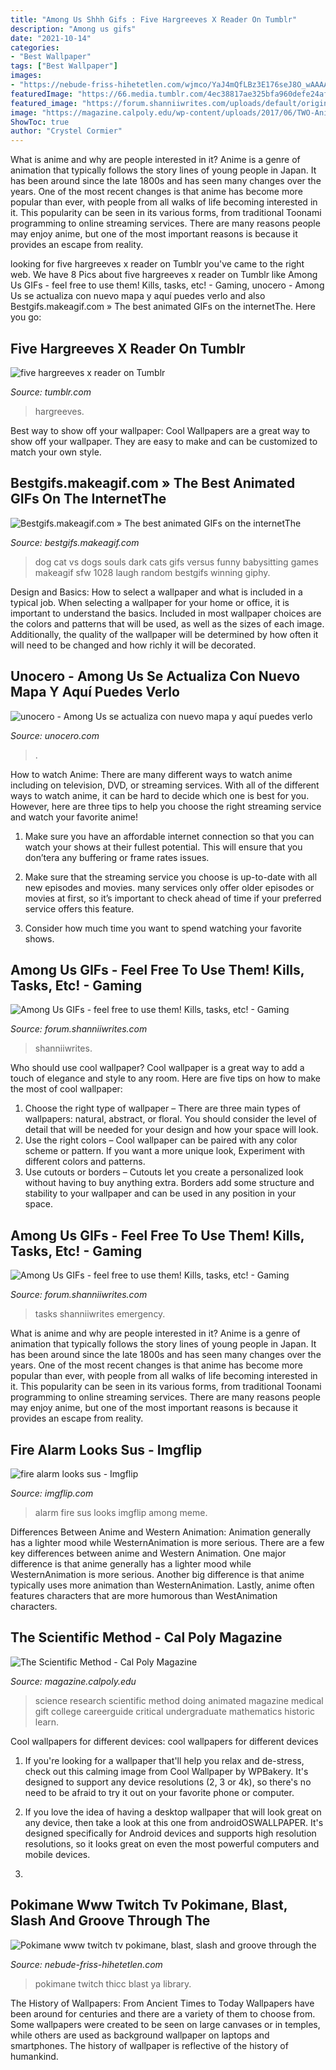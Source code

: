 ```yaml
---
title: "Among Us Shhh Gifs : Five Hargreeves X Reader On Tumblr"
description: "Among us gifs"
date: "2021-10-14"
categories:
- "Best Wallpaper"
tags: ["Best Wallpaper"]
images:
- "https://nebude-friss-hihetetlen.com/wjmco/YaJ4mQfLBz3E176seJ8O_wAAAA.jpg"
featuredImage: "https://66.media.tumblr.com/4ec38817ae325bfa960defe24af24c46/bea8d5a39e2471ed-f3/s540x810/ff293d134ffde2da2b18fe2dfda9c44c9d204683.gif"
featured_image: "https://forum.shanniiwrites.com/uploads/default/original/3X/9/2/92c1ea98fff5f385714910b63c2f35d03948abbf.gif"
image: "https://magazine.calpoly.edu/wp-content/uploads/2017/06/TWO-Animated-690x955.gif"
ShowToc: true
author: "Crystel Cormier"
---
```



What is anime and why are people interested in it?
Anime is a genre of animation that typically follows the story lines of young people in Japan. It has been around since the late 1800s and has seen many changes over the years. One of the most recent changes is that anime has become more popular than ever, with people from all walks of life becoming interested in it. This popularity can be seen in its various forms, from traditional Toonami programming to online streaming services. There are many reasons people may enjoy anime, but one of the most important reasons is because it provides an escape from reality.

	

		
looking for five hargreeves x reader on Tumblr you've came to the right web. We have 8 Pics about five hargreeves x reader on Tumblr like Among Us GIFs - feel free to use them! Kills, tasks, etc! - Gaming, unocero - Among Us se actualiza con nuevo mapa y aquí puedes verlo and also Bestgifs.makeagif.com » The best animated GIFs on the internetThe. Here you go:
		
    
## Five Hargreeves X Reader On Tumblr

<img loading=lazy src="https://66.media.tumblr.com/4ec38817ae325bfa960defe24af24c46/bea8d5a39e2471ed-f3/s540x810/ff293d134ffde2da2b18fe2dfda9c44c9d204683.gif" onerror="this.onerror=null;this.src='https://tse3.mm.bing.net/th?id=OIP.CrhN5RtyoX3SiQScVudf7wHaDb&amp;pid=15.1';" alt="five hargreeves x reader on Tumblr">

_Source: tumblr.com_

>hargreeves. 

	

Best way to show off your wallpaper:
Cool Wallpapers are a great way to show off your wallpaper. They are easy to make and can be customized to match your own style.

    
## Bestgifs.makeagif.com » The Best Animated GIFs On The InternetThe

<img loading=lazy src="https://bestgifs.makeagif.com/wp-content/uploads/2016/06/dogwins.gif" onerror="this.onerror=null;this.src='https://tse3.mm.bing.net/th?id=OIP.K_HNXg7Q4vOTA_nF8JIrpQHaD_&amp;pid=15.1';" alt="Bestgifs.makeagif.com » The best animated GIFs on the internetThe">

_Source: bestgifs.makeagif.com_

>dog cat vs dogs souls dark cats gifs versus funny babysitting games makeagif sfw 1028 laugh random bestgifs winning giphy. 

	

Design and Basics: How to select a wallpaper and what is included in a typical job.
When selecting a wallpaper for your home or office, it is important to understand the basics. Included in most wallpaper choices are the colors and patterns that will be used, as well as the sizes of each image. Additionally, the quality of the wallpaper will be determined by how often it will need to be changed and how richly it will be decorated.

    
## Unocero - Among Us Se Actualiza Con Nuevo Mapa Y Aquí Puedes Verlo

<img loading=lazy src="https://img.unocero.com/2020/11/among-us-tematica-barcos.gif" onerror="this.onerror=null;this.src='https://tse1.mm.bing.net/th?id=OIP.3sNpyC_d-w9d_lGnQf-Z2wAAAA&amp;pid=15.1';" alt="unocero - Among Us se actualiza con nuevo mapa y aquí puedes verlo">

_Source: unocero.com_

>. 

	

How to watch Anime: There are many different ways to watch anime including on television, DVD, or streaming services.
With all of the different ways to watch anime, it can be hard to decide which one is best for you. However, here are three tips to help you choose the right streaming service and watch your favorite anime!
1. Make sure you have an affordable internet connection so that you can watch your shows at their fullest potential. This will ensure that you don’tera any buffering or frame rates issues.

2. Make sure that the streaming service you choose is up-to-date with all new episodes and movies. many services only offer older episodes or movies at first, so it’s important to check ahead of time if your preferred service offers this feature.

3. Consider how much time you want to spend watching your favorite shows.

    
## Among Us GIFs - Feel Free To Use Them! Kills, Tasks, Etc! - Gaming

<img loading=lazy src="https://forum.shanniiwrites.com/uploads/default/original/3X/1/5/152e98d3fb738235821df685a7d904e18533e4f7.gif" onerror="this.onerror=null;this.src='https://tse3.mm.bing.net/th?id=OIP.drlraLtpx3kBiRBfe3X11gHaED&amp;pid=15.1';" alt="Among Us GIFs - feel free to use them! Kills, tasks, etc! - Gaming">

_Source: forum.shanniiwrites.com_

>shanniiwrites. 

	

Who should use cool wallpaper?
Cool wallpaper is a great way to add a touch of elegance and style to any room. Here are five tips on how to make the most of cool wallpaper: 
1) Choose the right type of wallpaper – There are three main types of wallpapers: natural, abstract, or floral. You should consider the level of detail that will be needed for your design and how your space will look. 
2) Use the right colors – Cool wallpaper can be paired with any color scheme or pattern. If you want a more unique look, Experiment with different colors and patterns. 
3) Use cutouts or borders – Cutouts let you create a personalized look without having to buy anything extra. Borders add some structure and stability to your wallpaper and can be used in any position in your space.

    
## Among Us GIFs - Feel Free To Use Them! Kills, Tasks, Etc! - Gaming

<img loading=lazy src="https://forum.shanniiwrites.com/uploads/default/original/3X/9/2/92c1ea98fff5f385714910b63c2f35d03948abbf.gif" onerror="this.onerror=null;this.src='https://tse1.mm.bing.net/th?id=OIP.5b8kThFJeG-mWNwL-FhiowHaED&amp;pid=15.1';" alt="Among Us GIFs - feel free to use them! Kills, tasks, etc! - Gaming">

_Source: forum.shanniiwrites.com_

>tasks shanniiwrites emergency. 

	

What is anime and why are people interested in it?
Anime is a genre of animation that typically follows the story lines of young people in Japan. It has been around since the late 1800s and has seen many changes over the years. One of the most recent changes is that anime has become more popular than ever, with people from all walks of life becoming interested in it. This popularity can be seen in its various forms, from traditional Toonami programming to online streaming services. There are many reasons people may enjoy anime, but one of the most important reasons is because it provides an escape from reality.

    
## Fire Alarm Looks Sus - Imgflip

<img loading=lazy src="https://i.imgflip.com/4zun9t.jpg" onerror="this.onerror=null;this.src='https://tse2.mm.bing.net/th?id=OIP.u1dAdDU8SmDPcumDfrLmjgHaFs&amp;pid=15.1';" alt="fire alarm looks sus - Imgflip">

_Source: imgflip.com_

>alarm fire sus looks imgflip among meme. 

	

Differences Between Anime and Western Animation: Animation generally has a lighter mood while WesternAnimation is more serious.
There are a few key differences between anime and Western Animation. One major difference is that anime generally has a lighter mood while WesternAnimation is more serious. Another big difference is that anime typically uses more animation than WesternAnimation. Lastly, anime often features characters that are more humorous than WestAnimation characters.

    
## The Scientific Method - Cal Poly Magazine

<img loading=lazy src="https://magazine.calpoly.edu/wp-content/uploads/2017/06/TWO-Animated-690x955.gif" onerror="this.onerror=null;this.src='https://tse1.mm.bing.net/th?id=OIP.BtnKPgg40VL0s0f9YOZZ9gHaKQ&amp;pid=15.1';" alt="The Scientific Method - Cal Poly Magazine">

_Source: magazine.calpoly.edu_

>science research scientific method doing animated magazine medical gift college careerguide critical undergraduate mathematics historic learn. 

	

Cool wallpapers for different devices:
cool wallpapers for different devices 

1. If you're looking for a wallpaper that'll help you relax and de-stress, check out this calming image from Cool Wallpaper by WPBakery. It's designed to support any device resolutions (2, 3 or 4k), so there's no need to be afraid to try it out on your favorite phone or computer.

2. If you love the idea of having a desktop wallpaper that will look great on any device, then take a look at this one from androidOSWALLPAPER. It's designed specifically for Android devices and supports high resolution resolutions, so it looks great on even the most powerful computers and mobile devices.

3.

    
## Pokimane Www Twitch Tv Pokimane, Blast, Slash And Groove Through The

<img loading=lazy src="https://nebude-friss-hihetetlen.com/wjmco/YaJ4mQfLBz3E176seJ8O_wAAAA.jpg" onerror="this.onerror=null;this.src='https://tse1.mm.bing.net/th?id=OIP.2oT2CMCpNLro4krfoihhTwAAAA&amp;pid=15.1';" alt="Pokimane www twitch tv pokimane, blast, slash and groove through the">

_Source: nebude-friss-hihetetlen.com_

>pokimane twitch thicc blast ya library. 

	

The History of Wallpapers: From Ancient Times to Today
Wallpapers have been around for centuries and there are a variety of them to choose from. Some wallpapers were created to be seen on large canvases or in temples, while others are used as background wallpaper on laptops and smartphones. The history of wallpaper is reflective of the history of humankind.

